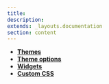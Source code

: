 ```yaml
---
title:
description:
extends: _layouts.documentation
section: content
---
```


 * [**Themes**](/docs/themes)
 * [**Theme options**](/docs/appearance)
 * [**Widgets**](/docs/widgets)
 * [**Custom CSS**](/docs/appearance-custom-css)
